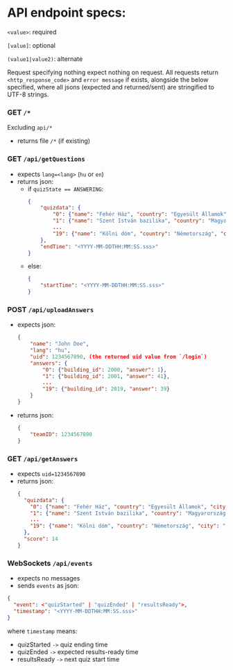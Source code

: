 # API endpoint specs:

`<value>`: required

`[value]`: optional

`(value1|value2)`: alternate

Request specifying nothing expect nothing on request.
All requests return `<http_response_code>` and `error message` if exists,
alongside the below specified,
where all jsons (expected and returned/sent) are stringified to UTF-8 strings.

### GET `/*`
Excluding `api/*`
- returns file `/*` (if existing)

### GET `/api/getQuestions`
- expects `lang=<lang>` (`hu` or `en`)
- returns json:
  - if `quizState == ANSWERING`:
    ```json
    {
        "quizdata": {
            "0": {"name": "Fehér Ház", "country": "Egyesült Államok", "city": "Washington", "building_id": 2000},
            "1": {"name": "Szent István bazilika", "country": "Magyarország", "city": "Budapest", "building_id": 2001},
            ...
            "19": {"name": "Kölni dóm", "country": "Németország", "city": "Köln", "building_id": 2019}
        },
        "endTime": "<YYYY-MM-DDTHH:MM:SS.sss>"
    }
    ```
  - else:
    ```json
    {
        "startTime": "<YYYY-MM-DDTHH:MM:SS.sss>"
    }
    ```

### POST `/api/uploadAnswers`
- expects json:
  ```json
  {
      "name": "John Doe",
      "lang": "hu",
      "uid": 1234567890, (the returned uid value from `/login`)
      "answers": {
          "0": {"building_id": 2000, "answer": 1},
          "1": {"building_id": 2001, "answer": 41},
          ...
          "19": {"building_id": 2019, "answer": 39}
      }
  }
  ```
- returns json:
  ```json
  {
      "teamID": 1234567890
  }
  ```

### GET `/api/getAnswers`
- expects `uid=1234567890`
- returns json:
  ```json
  {
    "quizdata": {
      "0": {"name": "Fehér Ház", "country": "Egyesült Államok", "city": "Washington", "number": 1, "correct": true},
      "1": {"name": "Szent István bazilika", "country": "Magyarország", "city": "Budapest", "number": 41, "correct": true},
      ...
      "19": {"name": "Kölni dóm", "country": "Németország", "city": "Köln", "number": 39, "correct": false}
    },
    "score": 14
  }
  ```

### WebSockets `/api/events`
- expects no messages
- sends `events` as json:
```json
{
  "event": <"quizStarted" | "quizEnded" | "resultsReady">,
  "timestamp": "<YYYY-MM-DDTHH:MM:SS.sss>"
}
```
where `timestamp` means:
- quizStarted `->` quiz ending time
- quizEnded `->` expected results-ready time
- resultsReady `->` next quiz start time

